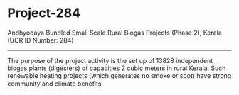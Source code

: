 # Project-284
Andhyodaya Bundled Small Scale Rural Biogas Projects (Phase 2), Kerala (UCR ID Number: 284)
_____________
The purpose of the project activity is the set up of 13828 independent biogas plants (digesters) of capacities 2 cubic meters in rural Kerala. Such renewable heating projects (which generates no smoke or soot) have strong community and climate beneﬁts.
